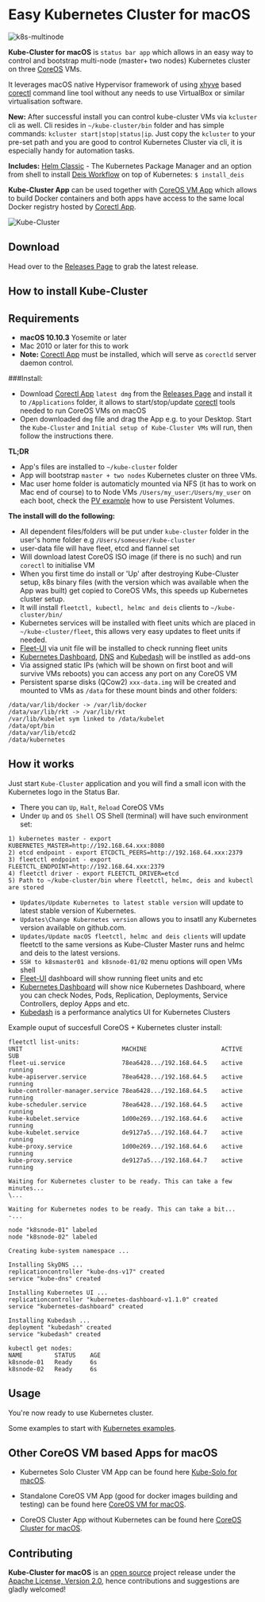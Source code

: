 Easy Kubernetes Cluster for macOS
============================
![k8s-multinode](k8s-multinode.png)

**Kube-Cluster for macOS** is `status bar app` which allows in an easy way to control and bootstrap multi-node (master+ two nodes) Kubernetes cluster on three [CoreOS](https://coreos.com) VMs.

It leverages macOS native Hypervisor framework of using [xhyve](https://github.com/xhyve-xyz/xhyve) based [corectl](https://github.com/TheNewNormal/corectl) command line tool without any needs to use VirtualBox or similar virtualisation software.

**New:** After successful install you can control kube-cluster VMs via `kcluster` cli as well. Cli resides in `~/kube-cluster/bin` folder and has simple commands: `kcluster start|stop|status|ip`. Just copy the `kcluster` to your pre-set path and you are good to control Kubernetes Cluster via cli, it is especially handy for automation tasks.

**Includes:** [Helm Classic](https://helm.sh) - The Kubernetes Package Manager and an option from shell to install [Deis Workflow](https://deis.com) on top of Kubernetes: `$ install_deis`

**Kube-Cluster App** can be used together with [CoreOS VM App](https://github.com/TheNewNormal/coreos-osx) which allows to build Docker containers and both apps have access to the same local Docker registry hosted by [Corectl App](https://github.com/TheNewNormal/corectl.app).

![Kube-Cluster](kube-cluster-osx.png "Kubernetes-Cluster")

Download
--------
Head over to the [Releases Page](https://github.com/TheNewNormal/kube-cluster-osx/releases) to grab the latest release.


How to install Kube-Cluster
----------

**Requirements**
 -----------
  - **macOS 10.10.3** Yosemite or later 
  - Mac 2010 or later for this to work
  - **Note:** [Corectl App](https://github.com/TheNewNormal/corectl.app) must be installed, which will serve as `corectld` server daemon control.


###Install:

- Download [Corectl App](https://github.com/TheNewNormal/corectl.app) `latest dmg` from the [Releases Page](https://github.com/TheNewNormal/corectl.app/releases) and install it to `/Applications` folder, it allows to start/stop/update [corectl](https://github.com/TheNewNormal/corectl) tools needed to run CoreOS VMs on macOS
- Open downloaded `dmg` file and drag the App e.g. to your Desktop. Start the `Kube-Cluster` and `Initial setup of Kube-Cluster VMs` will run, then follow the instructions there.

**TL;DR**

- App's files are installed to `~/kube-cluster` folder
- App will bootstrap `master + two nodes` Kubernetes cluster on three VMs.
- Mac user home folder is automaticly mounted via NFS (it has to work on Mac end of course) to to Node VMs `/Users/my_user`:`/Users/my_user` on each boot, check the [PV example](https://github.com/TheNewNormal/kube-cluster-osx/blob/master/examples/pv/nfs-pv-mount-on-pod.md) how to use Persistent Volumes.


**The install will do the following:**

* All dependent files/folders will be put under `kube-cluster` folder in the user's home folder e.g `/Users/someuser/kube-cluster`
* user-data file will have fleet, etcd and flannel set
* Will download latest CoreOS ISO image (if there is no such) and run `corectl` to initialise VM 
* When you first time do install or 'Up' after destroying Kube-Cluster setup, k8s binary files (with the version which was available when the App was built) get copied to CoreOS VMs, this speeds up Kubernetes cluster setup. 
* It will install `fleetctl, kubectl, helmc and deis` clients to `~/kube-cluster/bin/`
* Kubernetes services will be installed with fleet units which are placed in `~/kube-cluster/fleet`, this allows very easy updates to fleet units if needed.
* [Fleet-UI](http://fleetui.com) via unit file will be installed to check running fleet units
* [Kubernetes Dashboard](http://kubernetes.io/docs/user-guide/ui/), [DNS](https://github.com/kubernetes/kubernetes/tree/master/cluster/addons/dns) and [Kubedash](https://github.com/kubernetes/kubedash) will be instlled as add-ons
* Via assigned static IPs (which will be shown on first boot and will survive VMs reboots) you can access any port on any CoreOS VM
* Persistent sparse disks (QCow2) `xxx-data.img` will be created and mounted to VMs as `/data` for these mount binds and other folders:

```
/data/var/lib/docker -> /var/lib/docker
/data/var/lib/rkt -> /var/lib/rkt
/var/lib/kubelet sym linked to /data/kubelet
/data/opt/bin
/data/var/lib/etcd2
/data/kubernetes
``` 

How it works
------------

Just start `Kube-Cluster` application and you will find a small icon with the Kubernetes logo in the Status Bar.

* There you can `Up`, `Halt`, `Reload` CoreOS VMs
* Under `Up` and `OS Shell` OS Shell (terminal) will have such environment set:
````
1) kubernetes master - export KUBERNETES_MASTER=http://192.168.64.xxx:8080
2) etcd endpoint - export ETCDCTL_PEERS=http://192.168.64.xxx:2379
3) fleetctl endpoint - export FLEETCTL_ENDPOINT=http://192.168.64.xxx:2379
4) fleetctl driver - export FLEETCTL_DRIVER=etcd
5) Path to ~/kube-cluster/bin where fleetctl, helmc, deis and kubectl are stored
````

* `Updates/Update Kubernetes to latest stable version` will update to latest stable version of Kubernetes.
* `Updates\Change Kubernetes version` allows you to insatll any Kubernetes version available on github.com.
* `Updates/Update macOS fleetctl, helmc and deis clients` will update fleetctl to the same versions as Kube-Cluster Master runs and helmc and deis to the latest versions.
* `SSH to k8smaster01 and k8snode-01/02` menu options will open VMs shell
* [Fleet-UI](http://fleetui.com) dashboard will show running fleet units and etc
* [Kubernetes Dashboard](http://kubernetes.io/docs/user-guide/ui/) will show nice Kubernetes Dashboard, where you can check Nodes, Pods, Replication, Deployments, Service Controllers, deploy Apps and etc.
* [Kubedash](https://github.com/kubernetes/kubedash) is a performance analytics UI for Kubernetes Clusters


Example ouput of succesfull CoreOS + Kubernetes cluster install:

````
fleetctl list-units:
UNIT							MACHINE						ACTIVE		SUB
fleet-ui.service				78ea6428.../192.168.64.5	active		running
kube-apiserver.service			78ea6428.../192.168.64.5	active		running
kube-controller-manager.service	78ea6428.../192.168.64.5	active		running
kube-scheduler.service			78ea6428.../192.168.64.5	active		running
kube-kubelet.service			1d00e269.../192.168.64.6	active		running
kube-kubelet.service			de9127a5.../192.168.64.7	active		running
kube-proxy.service				1d00e269.../192.168.64.6	active		running
kube-proxy.service				de9127a5.../192.168.64.7	active		running

Waiting for Kubernetes cluster to be ready. This can take a few minutes...
\...

Waiting for Kubernetes nodes to be ready. This can take a bit...
-...

node "k8snode-01" labeled
node "k8snode-02" labeled

Creating kube-system namespace ...

Installing SkyDNS ...
replicationcontroller "kube-dns-v17" created
service "kube-dns" created

Installing Kubernetes UI ...
replicationcontroller "kubernetes-dashboard-v1.1.0" created
service "kubernetes-dashboard" created

Installing Kubedash ...
deployment "kubedash" created
service "kubedash" created

kubectl get nodes:
NAME         STATUS    AGE
k8snode-01   Ready     6s
k8snode-02   Ready     6s
````




Usage
------------

You're now ready to use Kubernetes cluster.

Some examples to start with [Kubernetes examples](http://kubernetes.io/docs/samples/q).

Other CoreOS VM based Apps for macOS
-----------
* Kubernetes Solo Cluster VM App can be found here [Kube-Solo for macOS](https://github.com/TheNewNormal/kube-solo-osx).

* Standalone CoreOS VM App (good for docker images building and testing) can be found here [CoreOS VM for macOS](https://github.com/TheNewNormal/coreos-osx).

* CoreOS Cluster App without Kubernetes can be found here [CoreOS Cluster for macOS](https://github.com/rimusz/coreos-osx-cluster).

## Contributing

**Kube-Cluster for macOS** is an [open source](http://opensource.org/osd) project release under
the [Apache License, Version 2.0](http://opensource.org/licenses/Apache-2.0),
hence contributions and suggestions are gladly welcomed!

